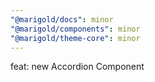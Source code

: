 ```yaml
---
"@marigold/docs": minor
"@marigold/components": minor 
"@marigold/theme-core": minor 
---
```


feat: new Accordion Component
